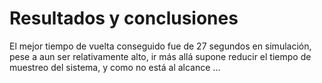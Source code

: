 # Resultados y conclusiones
El mejor tiempo de vuelta conseguido fue de 27 segundos en simulación, pese a aun ser relativamente alto, ir más allá
supone reducir el tiempo de muestreo del sistema, y como no está al alcance ...
